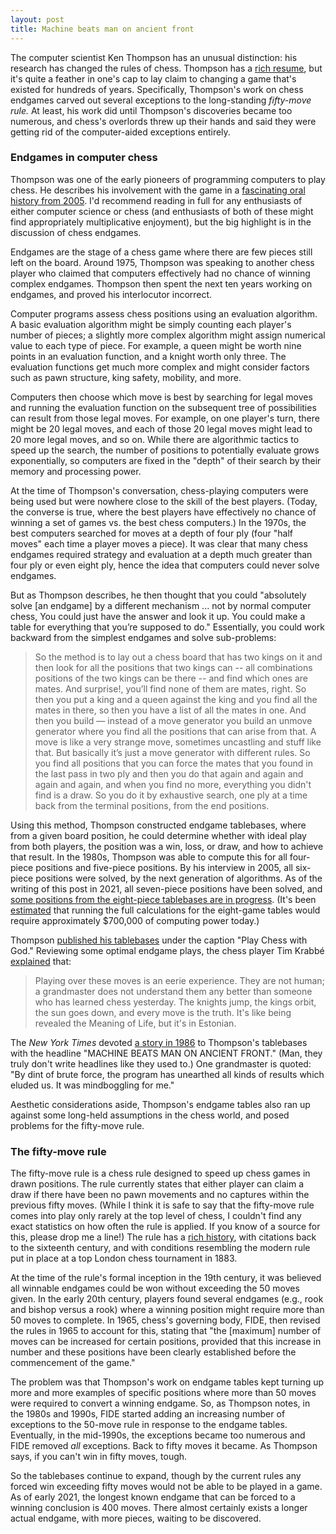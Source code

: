 ```yaml
---
layout: post
title: Machine beats man on ancient front
---
```


The computer scientist Ken Thompson has an unusual distinction: his research has changed the rules of chess. Thompson has a [rich resume](https://en.wikipedia.org/wiki/Ken_Thompson), but it's quite a feather in one's cap to lay claim to changing a game that's existed for hundreds of years. Specifically, Thompson's work on chess endgames carved out several exceptions to the long-standing *fifty-move rule.* At least, his work did until Thompson's discoveries became too numerous, and chess's overlords threw up their hands and said they were getting rid of the computer-aided exceptions entirely.

### Endgames in computer chess

Thompson was one of the early pioneers of programming computers to play chess. He describes his involvement with the game in a  [fascinating oral history from 2005](http://archive.computerhistory.org/resources/text/Oral_History/Thompson_Ken/thompson.oral_history_transcript.2005.102657921.pdf). I'd recommend reading in full for any enthusiasts of either computer science or chess (and enthusiasts of both of these might find appropriately multiplicative enjoyment), but the big highlight is in the discussion of chess endgames. 

Endgames are the stage of a chess game where there are few pieces still left on the board. Around 1975, Thompson was speaking to another chess player who claimed that computers effectively had no chance of winning complex endgames. Thompson then spent the next ten years working on endgames, and proved his interlocutor incorrect.

Computer programs assess chess positions using an evaluation algorithm. A basic evaluation algorithm might be simply counting each player's number of pieces; a slightly more complex algorithm might assign numerical value to each type of piece. For example, a queen might be worth nine points in an evaluation function, and a knight worth only three. The evaluation functions get much more complex and might consider factors such as pawn structure, king safety, mobility, and more.

Computers then choose which move is best by searching for legal moves and running the evaluation function on the subsequent tree of possibilities can result from those legal moves. For example, on one player's turn, there might be 20 legal moves, and each of those 20 legal moves might lead to 20 more legal moves, and so on. While there are algorithmic tactics to speed up the search, the number of positions to potentially evaluate grows exponentially, so computers are fixed in the "depth" of their search by their memory and processing power.

At the time of Thompson's conversation, chess-playing computers were being used but were nowhere close to the skill of the best players. (Today, the converse is true, where the best players have effectively no chance of winning a set of games vs. the best chess computers.) In the 1970s, the best computers searched for moves at a depth of four ply (four "half moves" each time a player moves a piece). It was clear that many chess endgames required strategy and evaluation at a depth much greater than four ply or even eight ply, hence the idea that computers could never solve endgames. 

But as Thompson describes, he then thought that you could "absolutely solve [an endgame] by a different mechanism ... not by normal computer chess, You could just have the answer and look it up. You could make a table for everything that you’re supposed to do." Essentially, you could work backward from the simplest endgames and solve sub-problems:

> So the method is to lay out a chess board that has two kings on it and then look for all the positions that two kings can -- all combinations   positions of the two kings can be there -- and find which ones are mates. And surprise!, you’ll find none of them are mates, right. So then you put a king and a queen  against the king and you find all the mates in there, so then you have a list of all the mates in one. And then you build — instead of a move generator you build an unmove generator where you find all the positions that can arise from that. A move is like a very strange move, sometimes uncastling and stuff like that. But basically it’s just a move generator with different rules. So you find all positions that you can force the mates that you found in the last pass in two ply and then you do that again and again and again and again, and when you find no more, everything you didn't find is a draw. So you do it by exhaustive search, one ply at a time back from the
terminal positions, from the end positions.

Using this method, Thompson constructed endgame tablebases, where from a given board position, he could determine whether with ideal play from both players, the position was a win, loss, or draw, and how to achieve that result. In the 1980s, Thompson was able to compute this for all four-piece positions and five-piece positions. By his interview in 2005, all six-piece positions were solved, by the next generation of algorithms. As of the writing of this post in 2021, all seven-piece positions have been solved, and [some positions from the eight-piece tablebases are in progress](https://www.chess.com/blog/Rocky64/eight-piece-tablebases-a-progress-update-and-some-results). (It's been [estimated](https://www.chessprogramming.org/Syzygy_Bases) that running the full calculations for the eight-game tables would require approximately $700,000 of computing power today.)

Thompson [published his tablebases](https://www.chessprogramming.org/Endgame_Tablebases) under the caption "Play Chess with God." Reviewing some optimal endgame plays, the chess player Tim Krabbé [explained](https://research.swtch.com/chess) that:

> Playing over these moves is an eerie experience. They are not human; a grandmaster does not understand them any better than someone who has learned chess yesterday. The knights jump, the kings orbit, the sun goes down, and every move is the truth. It's like being revealed the Meaning of Life, but it's in Estonian.

The *New York Times* devoted [a story in 1986](https://www.nytimes.com/1986/08/26/science/machine-beats-man-on-ancient-front.html) to Thompson's tablebases  with the headline "MACHINE BEATS MAN ON ANCIENT FRONT." (Man, they truly don't write headlines like they used to.) One grandmaster is quoted: "By dint of brute force, the program has unearthed all kinds of results which eluded us. It was mindboggling for me."

Aesthetic considerations aside, Thompson's endgame tables also ran up against some long-held assumptions in the chess world, and posed problems for the fifty-move rule.

### The fifty-move rule

The fifty-move rule is a chess rule designed to speed up chess games in drawn positions. The rule currently states that either player can claim a draw if there have been no pawn movements and no captures within the previous fifty moves. (While I think it is safe to say that the fifty-move rule comes into play only rarely at the top level of chess, I couldn't find any exact statistics on how often the rule is applied. If you know of a source for this, please drop me a line!) The rule has a [rich history](https://en.wikipedia.org/wiki/Fifty-move_rule), with citations back to the sixteenth century, and with conditions resembling the modern rule put in place at a top London chess tournament in 1883.

At the time of the rule's formal inception in the 19th century, it was believed all winnable endgames could be won without exceeding the 50 moves given. In the early 20th century, players found several endgames (e.g., rook and bishop versus a rook) where a winning position might require more than 50 moves to complete. In 1965, chess's governing body, FIDE, then revised the rules in 1965 to account for this, stating that "the [maximum] number of moves can be increased for certain positions, provided that this increase in number and these positions have been clearly established before the commencement of the game." 

The problem was that Thompson's work on endgame tables kept turning up more and more examples of specific positions where more than 50 moves were required to convert a winning endgame. So, as Thompson notes, in the 1980s and 1990s, FIDE started adding an increasing number of exceptions to the 50-move rule in response to the endgame tables. Eventually, in the mid-1990s, the exceptions became too numerous and FIDE removed *all* exceptions. Back to fifty moves it became. As Thompson says, if you can't win in fifty moves, tough. 

So the tablebases continue to expand, though by the current rules any forced win exceeding fifty moves would not be able to be played in a game. As of early 2021, the longest known endgame that can be forced to a winning conclusion is 400 moves. There almost certainly exists a longer actual endgame, with more pieces, waiting to be discovered.






